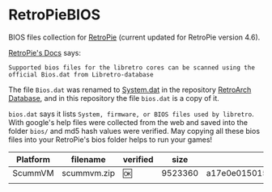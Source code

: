 # RetroPieBIOS

BIOS files collection for [RetroPie](https://retropie.org.uk) (current updated for RetroPie version 4.6).

[RetroPie's Docs](https://retropie.org.uk/docs/BIOS/) says:

    Supported bios files for the libretro cores can be scanned using the official Bios.dat from Libretro-database

The file `Bios.dat` was renamed to [System.dat](https://github.com/libretro/libretro-database/blob/master/dat/System.dat) in the repository [RetroArch Database](https://github.com/libretro/libretro-database), and in this repository the file `bios.dat` is a copy of it.

`bios.dat` says it lists `System, firmware, or BIOS files used by libretro`. With google's help files were collected from the web and saved into the folder `bios/` and md5 hash values were verified. May copying all these bios files into your RetroPie's bios folder helps to run your games!

| Platform | filename    | verified | size    | md5                              | sha1                                     |
| -------- | ----------- | -------- | ------- | -------------------------------- | ---------------------------------------- |
| ScummVM  | scummvm.zip | 🆗        | 9523360 | a17e0e0150155400d8cced329563d9c8 | 718c1a00d38e0810a1ad0ffde79f73447f846f01 |
|          |             |          |         |                                  |                                          |
